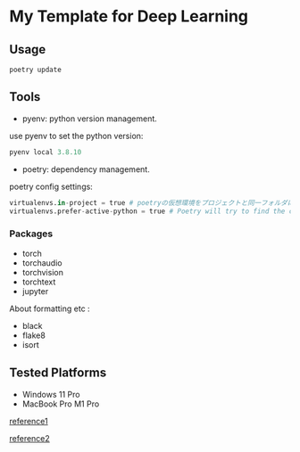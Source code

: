 # My Template for Deep Learning

## Usage

```
poetry update
```

## Tools

- pyenv: python version management.

use pyenv to set the python version:

```python
pyenv local 3.8.10
```

- poetry: dependency management.

poetry config settings:

```python
virtualenvs.in-project = true # poetryの仮想環境をプロジェクトと同一フォルダに配置する
virtualenvs.prefer-active-python = true # Poetry will try to find the current python of your shell.
```

### Packages

- torch
- torchaudio
- torchvision
- torchtext
- jupyter

About formatting etc :

- black
- flake8
- isort

## Tested Platforms

- Windows 11 Pro
- MacBook Pro M1 Pro

[reference1](https://qiita.com/MasashiSD/items/a8ddc0b039a5b112b109)

[reference2](https://hippocampus-garden.com/jupyter_poetry_pipenv/)
